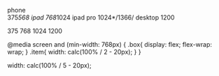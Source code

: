 phone	
	375*568
ipad
	768*1024
ipad pro
	1024*/1366/
desktop
	1200

375  768  1024  1200


@media screen and (min-width: 768px) {
	.box{
		display: flex;
		flex-wrap: wrap;
	}
	.item{
		width: calc(100% / 2 - 20px);
	}
}

width: calc(100% / 5 - 20px);